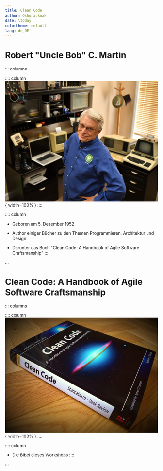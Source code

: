 ```yaml
---
title: Clean Code
author: Oshgnacknak
date: \today
colortheme: default
lang: de_DE
---
```


# Robert "Uncle Bob" C. Martin

::: columns

:::: column
![Robert C. Martin (Quelle: Wikipedia)](./uncle-bob.jpg){ width=100% }
::::

:::: column
- Geboren am 5. Dezember 1952

- Author einiger Bücher zu den Themen Programmieren, Architektur und Design.

- Darunter das Buch "Clean Code: A Handbook of Agile Software Craftsmanship"
::::

:::

# Clean Code: A Handbook of Agile Software Craftsmanship

::: columns

:::: column
![Clean Code (Quelle: `stancalau.ro`)](./clean-code.jpg){ width=100% }
::::

:::: column
- Die Bibel dieses Workshops
::::

:::
